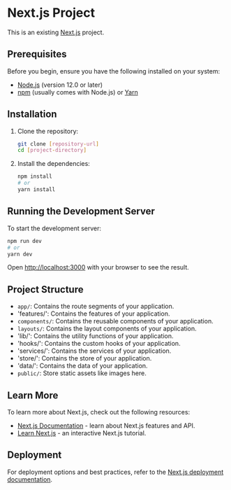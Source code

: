 # Next.js Project

This is an existing [Next.js](https://nextjs.org/) project.

## Prerequisites

Before you begin, ensure you have the following installed on your system:
- [Node.js](https://nodejs.org/) (version 12.0 or later)
- [npm](https://www.npmjs.com/) (usually comes with Node.js) or [Yarn](https://yarnpkg.com/)

## Installation

1. Clone the repository:
   ```bash
   git clone [repository-url]
   cd [project-directory]
   ```

2. Install the dependencies:
   ```bash
   npm install
   # or
   yarn install
   ```

## Running the Development Server

To start the development server:

```bash
npm run dev
# or
yarn dev
```

Open [http://localhost:3000](http://localhost:3000) with your browser to see the result.

## Project Structure

- `app/`: Contains the route segments of your application.
- 'features/': Contains the features of your application.
- `components/`: Contains the reusable components of your application.
- `layouts/`: Contains the layout components of your application.
- 'lib/': Contains the utility functions of your application.
- 'hooks/': Contains the custom hooks of your application.
- 'services/': Contains the services of your application.
- 'store/': Contains the store of your application.
- 'data/': Contains the data of your application.
- `public/`: Store static assets like images here.

## Learn More

To learn more about Next.js, check out the following resources:

- [Next.js Documentation](https://nextjs.org/docs) - learn about Next.js features and API.
- [Learn Next.js](https://nextjs.org/learn) - an interactive Next.js tutorial.

## Deployment

For deployment options and best practices, refer to the [Next.js deployment documentation](https://nextjs.org/docs/deployment).